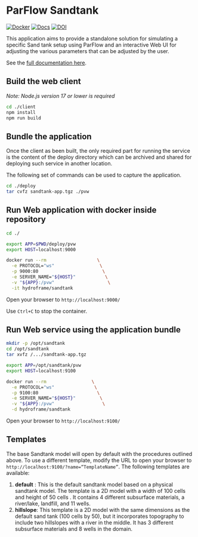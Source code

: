 # ParFlow Sandtank

[![Docker](https://github.com/hydroframe/SandTank/workflows/Docker/badge.svg?event=release&branch=v1.1.4)](https://github.com/hydroframe/SandTank/actions?query=workflow%3ADocker+event%3Arelease)
[![Docs](https://github.com/hydroframe/SandTank/workflows/Docs/badge.svg?branch=master)](https://github.com/hydroframe/SandTank/actions?query=workflow%3ADocs+branch%3Amaster)
[![DOI](https://zenodo.org/badge/DOI/10.5281/zenodo.3983619.svg)](https://doi.org/10.5281/zenodo.3983619)

This application aims to provide a standalone solution for simulating a specific Sand tank setup using ParFlow and an interactive Web UI for adjusting the various parameters that can be adjusted by the user.

See the [full documentation here](https://hydroframe.github.io/SandTank/).

## Build the web client
*Note: Node.js version 17 or lower is required*

```sh
cd ./client
npm install
npm run build
```

## Bundle the application

Once the client as been built, the only required part for running the service is the content of the deploy directory which can be archived and shared for deploying such service in another location.

The following set of commands can be used to capture the application.

```sh
cd ./deploy
tar cvfz sandtank-app.tgz ./pvw
```

## Run Web application with docker inside repository

```sh
cd ./

export APP=$PWD/deploy/pvw
export HOST=localhost:9000

docker run --rm                   \
  -e PROTOCOL="ws"                 \
  -p 9000:80                        \
  -e SERVER_NAME="${HOST}"           \
  -v "${APP}:/pvw"                    \
  -it hydroframe/sandtank
```

Open your browser to `http://localhost:9000/`

Use `Ctrl+C` to stop the container.

## Run Web service using the application bundle

```sh
mkdir -p /opt/sandtank
cd /opt/sandtank
tar xvfz /.../sandtank-app.tgz

export APP=/opt/sandtank/pvw
export HOST=localhost:9100

docker run --rm                 \
  -e PROTOCOL="ws"               \
  -p 9100:80                      \
  -e SERVER_NAME="${HOST}"         \
  -v "${APP}:/pvw"                  \
  -d hydroframe/sandtank
```

Open your browser to `http://localhost:9100/`

## Templates
The base Sandtank model will open by default with the procedures outlined above. To use a different template, modify the URL to open your browser to `http://localhost:9100/?name=“TemplateName”`. The following templates are available:
1.  **default** : This is the default sandtank model based on a physical sandtank model. The template is a 2D model with a width of 100 cells and height of 50 cells . It contains 4 different subsurface materials, a river/lake, landfill, and 11 wells.
2.  **hillslope**: This template is a 2D model with the same dimensions as the default sand tank (100 cells by 50), but it incorporates topography to include two hillslopes with a river in the middle. It has 3 different subsurface materials and 8 wells in the domain.
